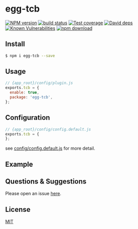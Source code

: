 # egg-tcb

[![NPM version][npm-image]][npm-url]
[![build status][travis-image]][travis-url]
[![Test coverage][codecov-image]][codecov-url]
[![David deps][david-image]][david-url]
[![Known Vulnerabilities][snyk-image]][snyk-url]
[![npm download][download-image]][download-url]

[npm-image]: https://img.shields.io/npm/v/egg-tcb.svg?style=flat-square
[npm-url]: https://npmjs.org/package/egg-tcb
[travis-image]: https://img.shields.io/travis/eggjs/egg-tcb.svg?style=flat-square
[travis-url]: https://travis-ci.org/eggjs/egg-tcb
[codecov-image]: https://img.shields.io/codecov/c/github/eggjs/egg-tcb.svg?style=flat-square
[codecov-url]: https://codecov.io/github/eggjs/egg-tcb?branch=master
[david-image]: https://img.shields.io/david/eggjs/egg-tcb.svg?style=flat-square
[david-url]: https://david-dm.org/eggjs/egg-tcb
[snyk-image]: https://snyk.io/test/npm/egg-tcb/badge.svg?style=flat-square
[snyk-url]: https://snyk.io/test/npm/egg-tcb
[download-image]: https://img.shields.io/npm/dm/egg-tcb.svg?style=flat-square
[download-url]: https://npmjs.org/package/egg-tcb

<!--
Description here.
-->

## Install

```bash
$ npm i egg-tcb --save
```

## Usage

```js
// {app_root}/config/plugin.js
exports.tcb = {
  enable: true,
  package: 'egg-tcb',
};
```

## Configuration

```js
// {app_root}/config/config.default.js
exports.tcb = {
};
```

see [config/config.default.js](config/config.default.js) for more detail.

## Example

<!-- example here -->

## Questions & Suggestions

Please open an issue [here](https://github.com/eggjs/egg/issues).

## License

[MIT](LICENSE)
